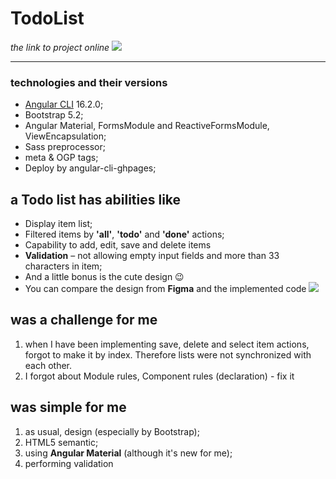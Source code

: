 # TodoList
*the link to project online*
[![](https://img.shields.io/badge/Click_me_&#10138;-yellow?style=for-the-badge)](https://kseniiamarkiv.github.io/todo-list/)

--------------------------------
### technologies and their versions
- [Angular CLI](https://github.com/angular/angular-cli) 16.2.0;
- Bootstrap 5.2;
- Angular Material, FormsModule and ReactiveFormsModule, ViewEncapsulation;
- Sass preprocessor;
- meta & OGP tags;
- Deploy by angular-cli-ghpages;


## a Todo list has abilities like
- Display item list;
- Filtered items by **'all'**, **'todo'** and **'done'** actions;
- Capability to add, edit, save and delete items
- **Validation** – not allowing empty input fields and more than 33 characters in item;
- And a little bonus is the cute design 😉
- You can compare the design from **Figma** and the implemented code  [![](https://img.shields.io/badge/Click_me_&#10138;-brightgreen?style=for-the-badge)](https://www.figma.com/community/file/1271828665006307996/Todo-list)


## was a challenge for me
1. when I have been implementing save, delete and select item actions, forgot to make it by index. Therefore lists were not synchronized with each other.
2. I forgot about Module rules, Component rules (declaration)  - fix it


## was simple for me
1. as usual, design (especially by Bootstrap);
2. HTML5 semantic;
3. using **Angular Material** (although it's new for me);
4. performing validation
